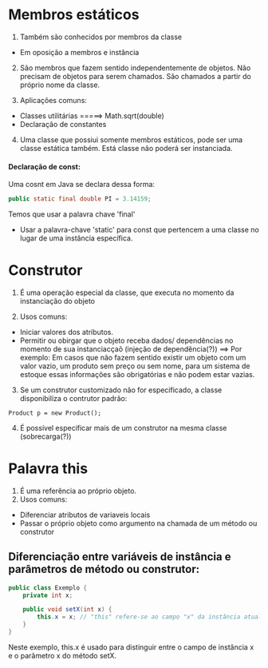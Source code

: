 # Membros estáticos

1. Também são conhecidos por membros da classe
* Em oposição a membros e instância

2. São membros que fazem sentido independentemente de objetos. Não precisam de objetos para serem chamados. São chamados a partir do próprio nome da classe.

3. Aplicações comuns:
* Classes utilitárias =====> Math.sqrt(double)
* Declaração de constantes

4. Uma classe que possiui somente membros estáticos, pode ser uma classe estática também. Está classe não poderá ser instanciada.

#### Declaração de const:

Uma cosnt em Java se declara dessa forma:
~~~ Java
public static final double PI = 3.14159;
~~~
Temos que usar a palavra chave 'final'
* Usar a palavra-chave 'static' para const que pertencem a uma classe no lugar de uma instância específica.


# Construtor

1. É uma operação especial da classe, que executa no momento da instanciação do objeto

2. Usos comuns:
* Iniciar valores dos atributos.
* Permitir ou obirgar que o objeto receba dados/ dependências no momento de sua instanciacçaõ (injeção de dependência(?)) ==> Por exemplo: Em casos que não fazem sentido existir um objeto com um valor vazio, um produto sem preço ou sem nome, para um sistema de estoque essas informações são obrigatórias e não podem estar vazias.

3. Se um construtor customizado não for especificado, a classe disponibiliza o contrutor padrão:
```
Product p = new Product();
```
 
4. É possível especificar mais de um construtor na mesma classe (sobrecarga(?))

# Palavra this

1. É uma referência ao próprio objeto.
2. Usos comuns:
* Diferenciar atributos de variaveis locais
* Passar o próprio objeto como argumento na chamada de um método ou construtor

## Diferenciação entre variáveis de instância e parâmetros de método ou construtor:
~~~Java
public class Exemplo {
    private int x;

    public void setX(int x) {
        this.x = x; // "this" refere-se ao campo "x" da instância atual da classe
    }
}
~~~
Neste exemplo, this.x é usado para distinguir entre o campo de instância x e o parâmetro x do método setX.

